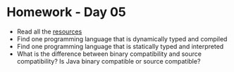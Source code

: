 # Homework - Day 05



* Read all the [resources](../resources/day05.md)
* Find one programming language that is dynamically typed and compiled
* Find one programming language that is statically typed and interpreted
* What is the difference between binary compatibility and source compatibility? Is Java binary compatible or source compatible?

